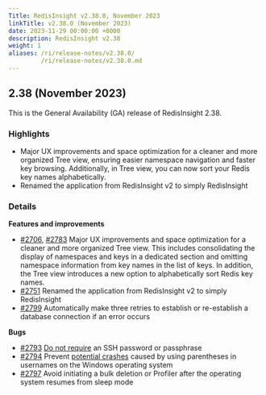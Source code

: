```yaml
---
Title: RedisInsight v2.38.0, November 2023
linkTitle: v2.38.0 (November 2023)
date: 2023-11-29 00:00:00 +0000
description: RedisInsight v2.38
weight: 1
aliases: /ri/release-notes/v2.38.0/
         /ri/release-notes/v2.38.0.md
---
```

## 2.38 (November 2023)
This is the General Availability (GA) release of RedisInsight 2.38.

### Highlights
- Major UX improvements and space optimization for a cleaner and more organized Tree view, ensuring easier namespace navigation and faster key browsing. Additionally, in Tree view, you can now sort your Redis key names alphabetically.
- Renamed the application from RedisInsight v2 to simply RedisInsight

### Details

**Features and improvements**

- [#2706](https://github.com/RedisInsight/RedisInsight/pull/2706), [#2783](https://github.com/RedisInsight/RedisInsight/pull/2783) Major UX improvements and space optimization for a cleaner and more organized Tree view. This includes consolidating the display of namespaces and keys in a dedicated section and omitting namespace information from key names in the list of keys. In addition, the Tree view introduces a new option to alphabetically sort Redis key names.
- [#2751](https://github.com/RedisInsight/RedisInsight/pull/2751) Renamed the application from RedisInsight v2 to simply RedisInsight
- [#2799](https://github.com/RedisInsight/RedisInsight/pull/2799) Automatically make three retries to establish or re-establish a database connection if an error occurs

**Bugs**
- [#2793](https://github.com/RedisInsight/RedisInsight/pull/2793) [Do not require](https://github.com/RedisInsight/RedisInsight/issues/2765) an SSH password or passphrase
- [#2794](https://github.com/RedisInsight/RedisInsight/pull/2794) Prevent [potential crashes](https://github.com/RedisInsight/RedisInsight/issues/2763) caused by using parentheses in usernames on the Windows operating system
- [#2797](https://github.com/RedisInsight/RedisInsight/pull/2797) Avoid initiating a bulk deletion or Profiler after the operating system resumes from sleep mode
